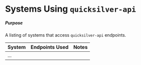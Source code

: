 # Systems Using `quicksilver-api`

##### Purpose
A listing of systems that access `quicksilver-api` endpoints.

| System | Endpoints Used | Notes |
| ------ | -------------- | ----- |
| ...    |                |       |
